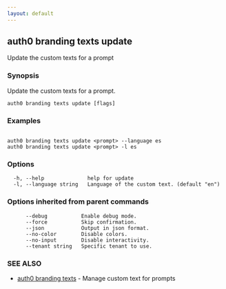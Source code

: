 ```yaml
---
layout: default
---
```

## auth0 branding texts update

Update the custom texts for a prompt

### Synopsis

Update the custom texts for a prompt.

```
auth0 branding texts update [flags]
```

### Examples

```

auth0 branding texts update <prompt> --language es
auth0 branding texts update <prompt> -l es
```

### Options

```
  -h, --help              help for update
  -l, --language string   Language of the custom text. (default "en")
```

### Options inherited from parent commands

```
      --debug           Enable debug mode.
      --force           Skip confirmation.
      --json            Output in json format.
      --no-color        Disable colors.
      --no-input        Disable interactivity.
      --tenant string   Specific tenant to use.
```

### SEE ALSO

* [auth0 branding texts](auth0_branding_texts.md)	 - Manage custom text for prompts

